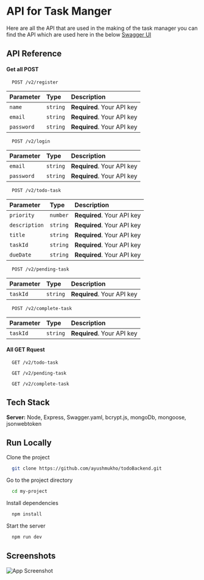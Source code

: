 
# API for Task Manger

Here are all the API that are used in the making of the task manager you can find the API which are used here in the below [Swagger UI](https://jellyfish-app-vzwiq.ondigitalocean.app/)



## API Reference

#### Get all POST

```http
  POST /v2/register
```

| Parameter | Type     | Description                |
| :-------- | :------- | :------------------------- |
| `name` | `string` | **Required**. Your API key |
| `email` | `string` | **Required**. Your API key |
| `password` | `string` | **Required**. Your API key |


```http
  POST /v2/login
```

| Parameter | Type     | Description                |
| :-------- | :------- | :------------------------- |
| `email` | `string` | **Required**. Your API key |
| `password` | `string` | **Required**. Your API key |

```http
  POST /v2/todo-task
```

| Parameter | Type     | Description                |
| :-------- | :------- | :------------------------- |
| `priority` | `number` | **Required**. Your API key |
| `description` | `string` | **Required**. Your API key |
| `title` | `string` | **Required**. Your API key |
| `taskId` | `string` | **Required**. Your API key |
| `dueDate` | `string` | **Required**. Your API key |

```http
  POST /v2/pending-task
```

| Parameter | Type     | Description                |
| :-------- | :------- | :------------------------- |
| `taskId` | `string` | **Required**. Your API key |

```http
  POST /v2/complete-task
```

| Parameter | Type     | Description                |
| :-------- | :------- | :------------------------- |
| `taskId` | `string` | **Required**. Your API key |


#### All GET Rquest

```http
  GET /v2/todo-task
```

```http
  GET /v2/pending-task
```
```http
  GET /v2/complete-task
```

## Tech Stack

**Server:** Node, Express, Swagger.yaml, bcrypt.js, mongoDb, mongoose, jsonwebtoken


## Run Locally

Clone the project

```bash
  git clone https://github.com/ayushmukho/todoBackend.git
```

Go to the project directory

```bash
  cd my-project
```

Install dependencies

```bash
  npm install
```

Start the server

```bash
  npm run dev
```


## Screenshots

![App Screenshot](https://via.placeholder.com/468x300?text=App+Screenshot+Here)

